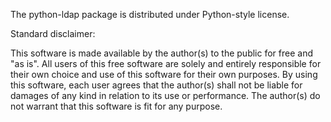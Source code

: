  The python-ldap package is distributed under Python-style license.

 Standard disclaimer:

 This software is made available by the author(s) to the public for free and &quot;as is&quot;. All users of this free software are solely and entirely responsible for their own choice and use of this software for their own purposes. By using this software, each user agrees that the author(s) shall not be liable for damages of any kind in relation to its use or performance. The author(s) do not warrant that this software is fit for any purpose.